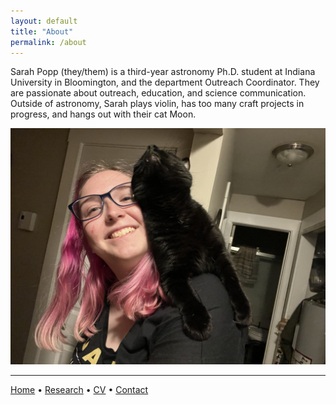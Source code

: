```yaml
---
layout: default
title: "About"
permalink: /about
---
```


Sarah Popp (they/them) is a third-year astronomy Ph.D. student at Indiana University in Bloomington, and the department Outreach Coordinator. 
They are passionate about outreach, education, and science communication.
Outside of astronomy, Sarah plays violin, has too many craft projects in progress, and hangs out with their cat Moon.

![sarah with moon on their shoulder](sarah_moon.JPG)

***

[Home](./) • [Research](research.md) • [CV](CV.md) • [Contact](Contact.md)
